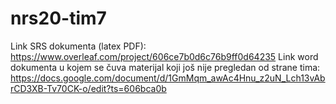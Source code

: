 # nrs20-tim7

Link SRS dokumenta (latex PDF): https://www.overleaf.com/project/606ce7b0d6c76b9ff0d64235
Link word dokumenta u kojem se čuva materijal koji još nije pregledan od strane tima: https://docs.google.com/document/d/1GmMqm_awAc4Hnu_z2uN_Lch13vAbrCD3XB-Tv70CK-o/edit?ts=606bca0b
